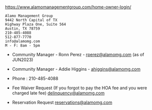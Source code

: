 https://www.alamomanagementgroup.com/home-owner-login/

```
Alamo Management Group
9442 North Capital of TX 
Highway Plaza One, Suite 564 
Austin, TX 78759
210-485-4088
512-877-7770
info@alamomg.com
M - F: 8am - 5pm
```

* Community Manager - Ronn Perez - rperez@alamomg.com (as of JUN2023)

* Community Manager - Addie Higgins - ahiggins@alamomg.com

* Phone : 210-485-4088

* Fee Waiver Request (If you forgot to pay the HOA fee and you were charged late fee)
delinquency@alamomg.com

* Reservation Request
reservations@alamomg.com


